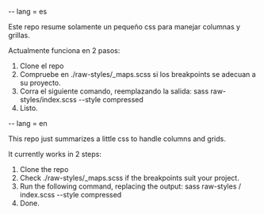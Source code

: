 -- lang = es

Este repo resume solamente un pequeño css para manejar columnas y grillas.

Actualmente funciona en 2 pasos:

1. Clone el repo
2. Compruebe en ./raw-styles/_maps.scss si los breakpoints se adecuan a su proyecto.
2. Corra el siguiente comando, reemplazando la salida:
     sass raw-styles/index.scss <salida> --style compressed
3. Listo.

-- lang = en

This repo just summarizes a little css to handle columns and grids.

It currently works in 2 steps:

1. Clone the repo
2. Check ./raw-styles/_maps.scss if the breakpoints suit your project.
2. Run the following command, replacing the output:
     sass raw-styles / index.scss <output> --style compressed
3. Done.